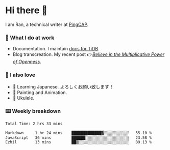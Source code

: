 # Hi there 👋

I am Ran, a technical writer at [PingCAP](https://pingcap.com/).

### 📝 What I do at work

- Documentation. I maintain [docs for TiDB](https://github.com/pingcap/docs).
- Blog transcreation. My recent post 👉[*Believe in the Multiplicative Power of Openness*](https://pingcap.com/blog/believe-in-the-multiplicative-power-of-openness-open-source-community).

### 🤠 I also love

- 💬 Learning Japanese. よろしくお願い致します！
- 🎨 Painting and Animation.
- 🎵 Ukulele.

### ⌨️ Weekly breakdown

<!--START_SECTION:waka-->

```txt
Total Time: 2 hrs 33 mins

Markdown     1 hr 24 mins    █████████████▓░░░░░░░░░░░   55.10 %
JavaScript   36 mins         ██████░░░░░░░░░░░░░░░░░░░   23.58 %
Ezhil        13 mins         ██▒░░░░░░░░░░░░░░░░░░░░░░   09.13 %
```

<!--END_SECTION:waka-->

